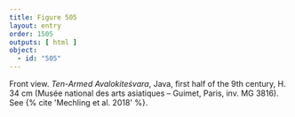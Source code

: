 ```yaml
---
title: Figure 505
layout: entry
order: 1505
outputs: [ html ]
object:
  - id: "505"
---
```


Front view. *Ten-Armed Avalokiteśvara*, Java, first half of the 9th century, H. 34 cm (Musée national des arts asiatiques – Guimet, Paris, inv. MG 3816). See {% cite 'Mechling et al. 2018' %}.
